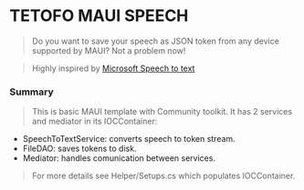 # TETOFO MAUI SPEECH

> Do you want to save your speech as JSON token from any device supported by MAUI? Not a problem now!

> Highly inspired by [Microsoft Speech to text](https://learn.microsoft.com/en-us/dotnet/communitytoolkit/maui/essentials/speech-to-text?tabs=windows)

### Summary

> This is basic MAUI template with Community toolkit. It has 2 services and mediator in its IOCContainer:

- SpeechToTextService: converts speech to token stream.
- FileDAO: saves tokens to disk.
- Mediator: handles comunication between services.

> For more details see Helper/Setups.cs which populates IOCContainer.